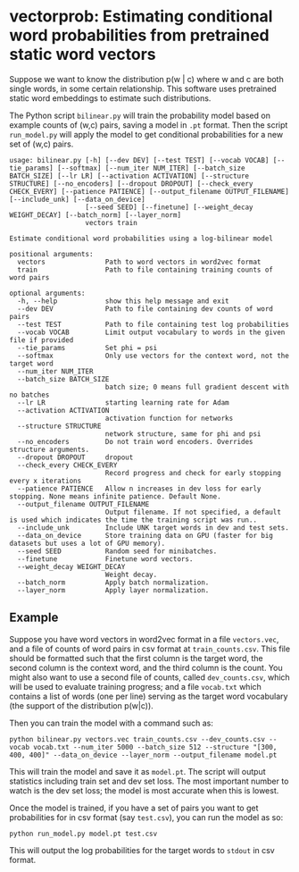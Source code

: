 # vectorprob: Estimating conditional word probabilities from pretrained static word vectors

Suppose we want to know the distribution p(w | c) where w and c are both single words, in some certain relationship. This software uses pretrained static word embeddings to estimate such distributions.

The Python script `bilinear.py` will train the probability model based on example counts of (w,c) pairs, saving a model in `.pt` format. Then the script `run_model.py` will apply the model to get conditional probabilities for a new set of (w,c) pairs.

```
usage: bilinear.py [-h] [--dev DEV] [--test TEST] [--vocab VOCAB] [--tie_params] [--softmax] [--num_iter NUM_ITER] [--batch_size BATCH_SIZE] [--lr LR] [--activation ACTIVATION] [--structure STRUCTURE] [--no_encoders] [--dropout DROPOUT] [--check_every CHECK_EVERY] [--patience PATIENCE] [--output_filename OUTPUT_FILENAME] [--include_unk] [--data_on_device]
                   [--seed SEED] [--finetune] [--weight_decay WEIGHT_DECAY] [--batch_norm] [--layer_norm]
                   vectors train

Estimate conditional word probabilities using a log-bilinear model

positional arguments:
  vectors               Path to word vectors in word2vec format
  train                 Path to file containing training counts of word pairs

optional arguments:
  -h, --help            show this help message and exit
  --dev DEV             Path to file containing dev counts of word pairs
  --test TEST           Path to file containing test log probabilities
  --vocab VOCAB         Limit output vocabulary to words in the given file if provided
  --tie_params          Set phi = psi
  --softmax             Only use vectors for the context word, not the target word
  --num_iter NUM_ITER
  --batch_size BATCH_SIZE
                        batch size; 0 means full gradient descent with no batches
  --lr LR               starting learning rate for Adam
  --activation ACTIVATION
                        activation function for networks
  --structure STRUCTURE
                        network structure, same for phi and psi
  --no_encoders         Do not train word encoders. Overrides structure arguments.
  --dropout DROPOUT     dropout
  --check_every CHECK_EVERY
                        Record progress and check for early stopping every x iterations
  --patience PATIENCE   Allow n increases in dev loss for early stopping. None means infinite patience. Default None.
  --output_filename OUTPUT_FILENAME
                        Output filename. If not specified, a default is used which indicates the time the training script was run..
  --include_unk         Include UNK target words in dev and test sets.
  --data_on_device      Store training data on GPU (faster for big datasets but uses a lot of GPU memory).
  --seed SEED           Random seed for minibatches.
  --finetune            Finetune word vectors.
  --weight_decay WEIGHT_DECAY
                        Weight decay.
  --batch_norm          Apply batch normalization.
  --layer_norm          Apply layer normalization.
  ```

## Example

Suppose you have word vectors in word2vec format in a file `vectors.vec`, and a file of counts of word pairs in csv format at `train_counts.csv`. This file should be formatted such that the first column is the target word, the second column is the context word, and the third column is the count. You might also want to use a second file of counts, called `dev_counts.csv`, which will be used to evaluate training progress; and a file `vocab.txt` which contains a list of words (one per line) serving as the target word vocabulary (the support of the distribution p(w|c)). 

Then you can train the model with a command such as:
```
python bilinear.py vectors.vec train_counts.csv --dev_counts.csv --vocab vocab.txt --num_iter 5000 --batch_size 512 --structure "[300, 400, 400]" --data_on_device --layer_norm --output_filename model.pt
```
This will train the model and save it as `model.pt`. The script will output statistics including train set and dev set loss. The most important number to watch is the dev set loss; the model is most accurate when this is lowest.

Once the model is trained, if you have a set of pairs you want to get probabilities for in csv format (say `test.csv`), you can run the model as so:
```
python run_model.py model.pt test.csv
```
This will output the log probabilities for the target words to `stdout` in csv format.